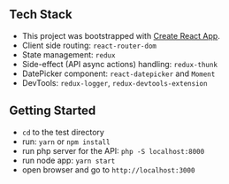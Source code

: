 ## Tech Stack
* This project was bootstrapped with [Create React App](https://github.com/facebookincubator/create-react-app).
* Client side routing: `react-router-dom`
* State management: `redux`
* Side-effect (API async actions) handling: `redux-thunk`
* DatePicker component: `react-datepicker` and `Moment`
* DevTools: `redux-logger`, `redux-devtools-extension`

## Getting Started
* `cd` to the test directory
* run: `yarn` or `npm install`
* run php server for the API: `php -S localhost:8000`
* run node app: `yarn start`
* open browser and go to `http://localhost:3000`